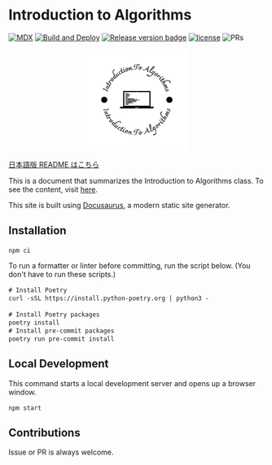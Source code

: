 # Introduction to Algorithms

[![MDX](https://img.shields.io/badge/MDX-1B1F24.svg?logo=mdx)](https://mdxjs.com/)
[![Build and Deploy](https://github.com/sikepuri-algorithm/sikepuri-algorithm.github.io/actions/workflows/deploy.yml/badge.svg)](https://github.com/sikepuri-algorithm/sikepuri-algorithm.github.io/actions/workflows/deploy.yml)
[![Release version badge](https://img.shields.io/github/v/release/sikepuri-algorithm/sikepuri-algorithm.github.io.svg?logo=github)](https://github.com/sikepuri-algorithm/sikepuri-algorithm.github.io/releases)
[![license](https://img.shields.io/badge/license-MIT-informational.svg)](LICENSE)
![PRs](https://img.shields.io/badge/PRs-welcome-brightgreen.svg)

<div style="text-align: center">
    <img src="./static/img/logo-black.svg" alt="logo" height="200px" >
</div>

[日本語版 README はこちら](./README-ja.md)

This is a document that summarizes the Introduction to Algorithms class. To see the content, visit [here](https://sikepuri-algorithm.github.io/).

This site is built using [Docusaurus](https://docusaurus.io/), a modern static site generator.

## Installation

```shell
npm ci
```

To run a formatter or linter before committing, run the script below. (You don't have to run these scripts.)

```shell
# Install Poetry
curl -sSL https://install.python-poetry.org | python3 -

# Install Poetry packages
poetry install
# Install pre-commit packages
poetry run pre-commit install
```

## Local Development

This command starts a local development server and opens up a browser window.

```shell
npm start
```

## Contributions

Issue or PR is always welcome.
